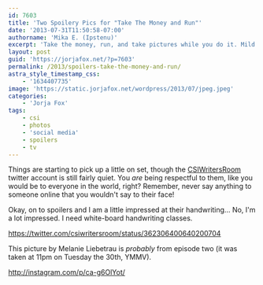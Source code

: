 ```yaml
---
id: 7603
title: 'Two Spoilery Pics for "Take The Money and Run"'
date: '2013-07-31T11:50:58-07:00'
authorname: 'Mika E. (Ipstenu)'
excerpt: 'Take the money, run, and take pictures while you do it. Mild spoilers in the pics.'
layout: post
guid: 'https://jorjafox.net/?p=7603'
permalink: /2013/spoilers-take-the-money-and-run/
astra_style_timestamp_css:
    - '1634407735'
image: 'https://static.jorjafox.net/wordpress/2013/07/jpeg.jpeg'
categories:
    - 'Jorja Fox'
tags:
    - csi
    - photos
    - 'social media'
    - spoilers
    - tv
---
```


Things are starting to pick up a little on set, though the <a href="https://twitter.com/csiwritersroom">CSIWritersRoom</a> twitter account is still fairly quiet. You _are_ being respectful to them, like you would be to everyone in the world, right? Remember, never say anything to someone online that you wouldn't say to their face!

Okay, on to spoilers and I am a little impressed at their handwriting... No, I'm a lot impressed. I need white-board handwriting classes.

https://twitter.com/csiwritersroom/status/362306400640200704

This picture by Melanie Liebetrau is _probably_ from episode two (it was taken at 11pm on Tuesday the 30th, YMMV).

http://instagram.com/p/ca-g6OlYot/
